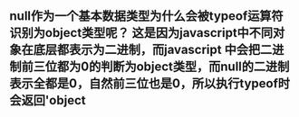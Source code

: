 ## null作为一个基本数据类型为什么会被typeof运算符识别为object类型呢？ 这是因为javascript中不同对象在底层都表示为二进制，而javascript 中会把二进制前三位都为0的判断为object类型，而null的二进制表示全都是0，自然前三位也是0，所以执行typeof时会返回'object
